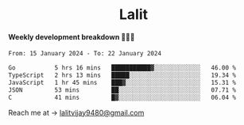 <h1 align="center">Lalit</h1>

#### Weekly development breakdown 👨🏻‍💻
<!--START_SECTION:waka-->

```txt
From: 15 January 2024 - To: 22 January 2024

Go           5 hrs 16 mins   ███████████▓░░░░░░░░░░░░░   46.00 %
TypeScript   2 hrs 13 mins   █████░░░░░░░░░░░░░░░░░░░░   19.34 %
JavaScript   1 hr 45 mins    ███▓░░░░░░░░░░░░░░░░░░░░░   15.31 %
JSON         53 mins         ██░░░░░░░░░░░░░░░░░░░░░░░   07.71 %
C            41 mins         █▓░░░░░░░░░░░░░░░░░░░░░░░   06.04 %
```

<!--END_SECTION:waka-->

Reach me at → lalitvijay9480@gmail.com
